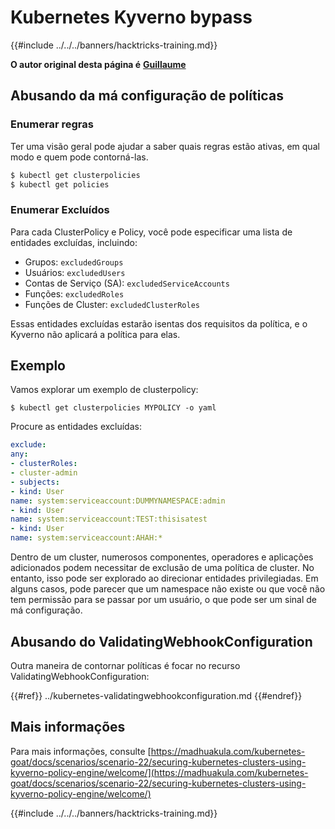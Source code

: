 # Kubernetes Kyverno bypass

{{#include ../../../banners/hacktricks-training.md}}

**O autor original desta página é** [**Guillaume**](https://www.linkedin.com/in/guillaume-chapela-ab4b9a196)

## Abusando da má configuração de políticas

### Enumerar regras

Ter uma visão geral pode ajudar a saber quais regras estão ativas, em qual modo e quem pode contorná-las.
```bash
$ kubectl get clusterpolicies
$ kubectl get policies
```
### Enumerar Excluídos

Para cada ClusterPolicy e Policy, você pode especificar uma lista de entidades excluídas, incluindo:

- Grupos: `excludedGroups`
- Usuários: `excludedUsers`
- Contas de Serviço (SA): `excludedServiceAccounts`
- Funções: `excludedRoles`
- Funções de Cluster: `excludedClusterRoles`

Essas entidades excluídas estarão isentas dos requisitos da política, e o Kyverno não aplicará a política para elas.

## Exemplo

Vamos explorar um exemplo de clusterpolicy:
```
$ kubectl get clusterpolicies MYPOLICY -o yaml
```
Procure as entidades excluídas:
```yaml
exclude:
any:
- clusterRoles:
- cluster-admin
- subjects:
- kind: User
name: system:serviceaccount:DUMMYNAMESPACE:admin
- kind: User
name: system:serviceaccount:TEST:thisisatest
- kind: User
name: system:serviceaccount:AHAH:*
```
Dentro de um cluster, numerosos componentes, operadores e aplicações adicionados podem necessitar de exclusão de uma política de cluster. No entanto, isso pode ser explorado ao direcionar entidades privilegiadas. Em alguns casos, pode parecer que um namespace não existe ou que você não tem permissão para se passar por um usuário, o que pode ser um sinal de má configuração.

## Abusando do ValidatingWebhookConfiguration

Outra maneira de contornar políticas é focar no recurso ValidatingWebhookConfiguration:

{{#ref}}
../kubernetes-validatingwebhookconfiguration.md
{{#endref}}

## Mais informações

Para mais informações, consulte [https://madhuakula.com/kubernetes-goat/docs/scenarios/scenario-22/securing-kubernetes-clusters-using-kyverno-policy-engine/welcome/](https://madhuakula.com/kubernetes-goat/docs/scenarios/scenario-22/securing-kubernetes-clusters-using-kyverno-policy-engine/welcome/)

{{#include ../../../banners/hacktricks-training.md}}
